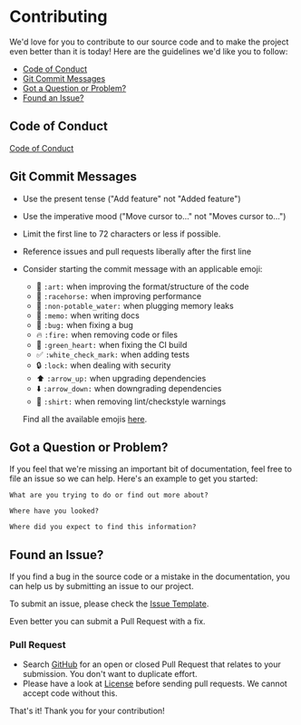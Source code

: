 # Contributing
We'd love for you to contribute to our source code and to make the project even better than it is today!
Here are the guidelines we'd like you to follow:

- [Code of Conduct](#coc)
- [Git Commit Messages](#commit)
- [Got a Question or Problem?](#question)
- [Found an Issue?](#issue)

## <a name="coc"></a> Code of Conduct
[Code of Conduct][coc]

## <a name="commit"></a> Git Commit Messages

* Use the present tense ("Add feature" not "Added feature")
* Use the imperative mood ("Move cursor to..." not "Moves cursor to...")
* Limit the first line to 72 characters or less if possible.
* Reference issues and pull requests liberally after the first line
* Consider starting the commit message with an applicable emoji:
    * :art: `:art:` when improving the format/structure of the code
    * :racehorse: `:racehorse:` when improving performance
    * :non-potable_water: `:non-potable_water:` when plugging memory leaks
    * :memo: `:memo:` when writing docs
    * :bug: `:bug:` when fixing a bug
    * :fire: `:fire:` when removing code or files
    * :green_heart: `:green_heart:` when fixing the CI build
    * :white_check_mark: `:white_check_mark:` when adding tests
    * :lock: `:lock:` when dealing with security
    * :arrow_up: `:arrow_up:` when upgrading dependencies
    * :arrow_down: `:arrow_down:` when downgrading dependencies
    * :shirt: `:shirt:` when removing lint/checkstyle warnings

  Find all the available emojis [here](https://gitmoji.carloscuesta.me/).

## <a name="question"></a> Got a Question or Problem?

If you feel that we're missing an important bit of documentation, feel free to
file an issue so we can help. Here's an example to get you started:

```
What are you trying to do or find out more about?

Where have you looked?

Where did you expect to find this information?
```

## <a name="issue"></a> Found an Issue?
If you find a bug in the source code or a mistake in the documentation, you can help us by
submitting an issue to our project.

To submit an issue, please check the [Issue Template][issue].

Even better you can submit a Pull Request with a fix.

### Pull Request

* Search [GitHub][pulls] for an open or closed Pull Request
  that relates to your submission. You don't want to duplicate effort.
* Please have a look at [License][license] before sending pull
  requests. We cannot accept code without this.

That's it! Thank you for your contribution!

[coc]: https://github.com/hyper-designed/box_transform/blob/main/CODE_OF_CONDUCT.md
[pulls]: https://github.com/hyper-designed/box_transform/pulls
[license]: https://github.com/hyper-designed/box_transform/blob/main/LICENSE
[issue]: https://github.com/hyper-designed/box_transform/blob/main/ISSUE_TEMPLATE.md